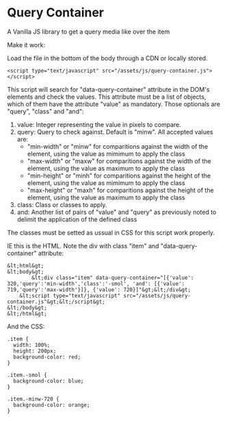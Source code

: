 # Query Container
A Vanilla JS library to get a query media like over the item

Make it work:

Load the file in the bottom of the body through a CDN or locally stored.

    <script type="text/javascript" src="/assets/js/query-container.js"></script>
  
This script will search for "data-query-container" attribute in the DOM's elements and check the values. This attribute must be a list of objects, which of them have the attribute "value" as mandatory. Those optionals are "query", "class" and "and":

1. value: Integer representing the value in pixels to compare.
2. query: Query to check against. Default is "minw". All accepted values are:
    * "min-width" or "minw" for comparitions against the width of the element, using the value as mimimum to apply the class
    * "max-width" or "maxw" for comparitions against the width of the element, using the value as maximum to apply the class
    * "min-height" or "minh" for comparitions against the height of the element, using the value as mimimum to apply the class
    * "max-height" or "maxh" for comparitions against the height of the element, using the value as maximum to apply the class
3. class: Class or classes to apply.
4. and: Another list of pairs of "value" and "query" as previously noted to delimit the application of the defined class

The classes must be setted as ussual in CSS for this script work properly.

IE this is the HTML. Note the div with class "item" and "data-query-container" attribute:

    &lt;html&gt;
    &lt;body&gt;
		    &lt;div class="item" data-query-container="[{'value': 320,'query':'min-width','class':'-smol', 'and': [{'value': 719,'query':'max-width'}]}, {'value': 720}]"&gt;&lt;/div&gt;
        &lt;script type="text/javascript" src="/assets/js/query-container.js"&gt;&lt;/script&gt;
    &lt;/body&gt;
    &lt;/html&gt;
    
And the CSS:
    
    .item {
      width: 100%;
      height: 200px;
      background-color: red;
    }

    .item.-smol {
      background-color: blue;
    }

    .item.-minw-720 {
      background-color: orange;
    }
